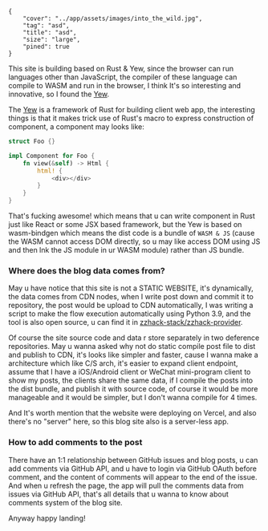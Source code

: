 ```metadata
{
    "cover": "../app/assets/images/into_the_wild.jpg",
    "tag": "asd",
    "title": "asd",
    "size": "large",
    "pined": true
}
```

This site is building based on Rust & Yew, since the browser can run languages other than JavaScript, the compiler of these language can compile to WASM and run in the browser, I think It's so interesting and innovative, so I found the [Yew](https://yew.rs/).

The [Yew](https://yew.rs/) is a framework of Rust for building client web app, the interesting things is that it makes trick use of Rust's macro to express construction of component, a component may looks like:

```rust
struct Foo {}

impl Component for Foo {
    fn view(&self) -> Html {
        html! {
            <div></div>
        }
    }
}
```

That's fucking awesome! which means that u can write component in Rust just like React or some JSX based framework, but the Yew is based on wasm-bindgen which means the dist code is a bundle of `WASM & JS` (cause the WASM cannot access DOM directly, so u may like access DOM using JS and then lnk the JS module in ur WASM module) rather than JS bundle.

### Where does the blog data comes from?
May u have notice that this site is not a STATIC WEBSITE, it's dynamically, the data comes from CDN nodes, when I write post down and commit it to repository, the post would be upload to CDN automatically, I was writing a script to make the flow execution automatically using Python 3.9, and the tool is also open source, u can find it in [zzhack-stack/zzhack-provider](https://github.com/zzhack-stack/zzhack-provider).

Of course the site source code and data r store separately in two deference repositories. May u wanna asked why not do static compile post file to dist and publish to CDN, it's looks like simpler and faster, cause I wanna make a architecture which like C/S arch, it's easier to expand client endpoint, assume that I have a iOS/Android client or WeChat mini-program client to show my posts, the clients share the same data, if I compile the posts into the dist bundle, and publish it with source code, of course it would be more manageable and it would be simpler, but I don't wanna compile for 4 times.

And It's worth mention that the website were deploying on Vercel, and also there's no "server" here, so this blog site also is a server-less app.

### How to add comments to the post
There have an 1:1 relationship between GitHub issues and blog posts, u can add comments via GitHub API, and u have to login via GitHub OAuth before comment, and the content of comments will appear to the end of the issue. And when u refresh the page, the app will pull the comments data from issues via GitHub API, that's all details that u wanna to know about comments system of the blog site.

Anyway happy landing! 
